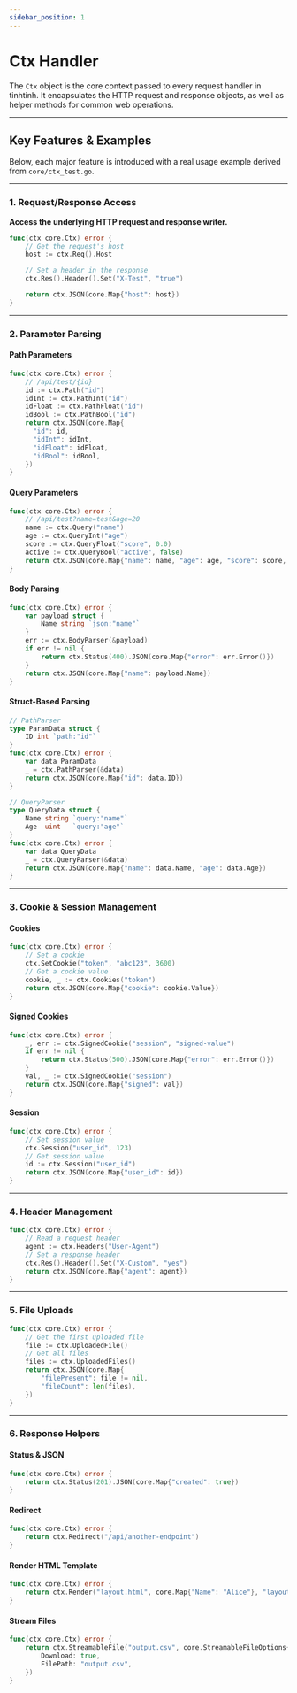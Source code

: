 ```yaml
---
sidebar_position: 1
---
```


# Ctx Handler

The `Ctx` object is the core context passed to every request handler in tinhtinh. It encapsulates the HTTP request and response objects, as well as helper methods for common web operations.

---

## Key Features & Examples

Below, each major feature is introduced with a real usage example derived from `core/ctx_test.go`.

---

### 1. Request/Response Access

**Access the underlying HTTP request and response writer.**

```go
func(ctx core.Ctx) error {
    // Get the request's host
    host := ctx.Req().Host

    // Set a header in the response
    ctx.Res().Header().Set("X-Test", "true")

    return ctx.JSON(core.Map{"host": host})
}
```

---

### 2. Parameter Parsing

#### Path Parameters

```go
func(ctx core.Ctx) error {
    // /api/test/{id}
    id := ctx.Path("id")
    idInt := ctx.PathInt("id")
    idFloat := ctx.PathFloat("id")
    idBool := ctx.PathBool("id")
    return ctx.JSON(core.Map{
      "id": id, 
      "idInt": idInt, 
      "idFloat": idFloat, 
      "idBool": idBool,
    })
}
```

#### Query Parameters

```go
func(ctx core.Ctx) error {
    // /api/test?name=test&age=20
    name := ctx.Query("name")
    age := ctx.QueryInt("age")
    score := ctx.QueryFloat("score", 0.0)
    active := ctx.QueryBool("active", false)
    return ctx.JSON(core.Map{"name": name, "age": age, "score": score, "active": active})
}
```

#### Body Parsing

```go
func(ctx core.Ctx) error {
    var payload struct {
        Name string `json:"name"`
    }
    err := ctx.BodyParser(&payload)
    if err != nil {
        return ctx.Status(400).JSON(core.Map{"error": err.Error()})
    }
    return ctx.JSON(core.Map{"name": payload.Name})
}
```

#### Struct-Based Parsing

```go
// PathParser
type ParamData struct {
    ID int `path:"id"`
}
func(ctx core.Ctx) error {
    var data ParamData
    _ = ctx.PathParser(&data)
    return ctx.JSON(core.Map{"id": data.ID})
}

// QueryParser
type QueryData struct {
    Name string `query:"name"`
    Age  uint   `query:"age"`
}
func(ctx core.Ctx) error {
    var data QueryData
    _ = ctx.QueryParser(&data)
    return ctx.JSON(core.Map{"name": data.Name, "age": data.Age})
}
```

---

### 3. Cookie & Session Management

#### Cookies

```go
func(ctx core.Ctx) error {
    // Set a cookie
    ctx.SetCookie("token", "abc123", 3600)
    // Get a cookie value
    cookie, _ := ctx.Cookies("token")
    return ctx.JSON(core.Map{"cookie": cookie.Value})
}
```

#### Signed Cookies

```go
func(ctx core.Ctx) error {
    _, err := ctx.SignedCookie("session", "signed-value")
    if err != nil {
        return ctx.Status(500).JSON(core.Map{"error": err.Error()})
    }
    val, _ := ctx.SignedCookie("session")
    return ctx.JSON(core.Map{"signed": val})
}
```

#### Session

```go
func(ctx core.Ctx) error {
    // Set session value
    ctx.Session("user_id", 123)
    // Get session value
    id := ctx.Session("user_id")
    return ctx.JSON(core.Map{"user_id": id})
}
```

---

### 4. Header Management

```go
func(ctx core.Ctx) error {
    // Read a request header
    agent := ctx.Headers("User-Agent")
    // Set a response header
    ctx.Res().Header().Set("X-Custom", "yes")
    return ctx.JSON(core.Map{"agent": agent})
}
```

---

### 5. File Uploads

```go
func(ctx core.Ctx) error {
    // Get the first uploaded file
    file := ctx.UploadedFile()
    // Get all files
    files := ctx.UploadedFiles()
    return ctx.JSON(core.Map{
        "filePresent": file != nil,
        "fileCount": len(files),
    })
}
```

---

### 6. Response Helpers

#### Status & JSON

```go
func(ctx core.Ctx) error {
    return ctx.Status(201).JSON(core.Map{"created": true})
}
```

#### Redirect

```go
func(ctx core.Ctx) error {
    return ctx.Redirect("/api/another-endpoint")
}
```

#### Render HTML Template

```go
func(ctx core.Ctx) error {
    return ctx.Render("layout.html", core.Map{"Name": "Alice"}, "layout.html", "home.html")
}
```

#### Stream Files

```go
func(ctx core.Ctx) error {
    return ctx.StreamableFile("output.csv", core.StreamableFileOptions{
        Download: true,
        FilePath: "output.csv",
    })
}
```
